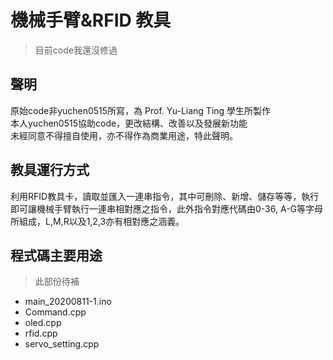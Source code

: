 # 機械手臂&RFID 教具

> 目前code我還沒修過

## 聲明

原始code非yuchen0515所寫，為 Prof. Yu-Liang Ting 學生所製作\
本人yuchen0515協助code，更改結構、改善以及發展新功能\
未經同意不得擅自使用，亦不得作為商業用途，特此聲明。

## 教具運行方式

利用RFID教具卡，讀取並匯入一連串指令，其中可刪除、新增、儲存等等，執行即可讓機械手臂執行一連串相對應之指令，此外指令對應代碼由0-36, A-G等字母所組成，L,M,R以及1,2,3亦有相對應之涵義。

## 程式碼主要用途

> 此部份待補

* main_20200811-1.ino
* Command.cpp
* oled.cpp
* rfid.cpp
* servo_setting.cpp
